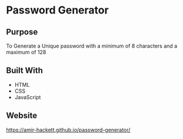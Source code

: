 # Password Generator

## Purpose
To Generate a Unique password with a minimum of 8 characters and a maximum of 128

## Built With
* HTML
* CSS
* JavaScript

## Website
https://amir-hackett.github.io/password-generator/